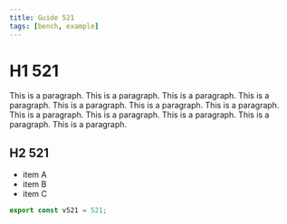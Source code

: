 ```yaml
---
title: Guide 521
tags: [bench, example]
---
```


# H1 521

This is a paragraph. This is a paragraph. This is a paragraph. This is a paragraph. This is a paragraph. This is a paragraph. This is a paragraph. This is a paragraph. This is a paragraph. This is a paragraph. This is a paragraph. This is a paragraph. 

## H2 521

- item A
- item B
- item C

```ts
export const v521 = 521;
```
